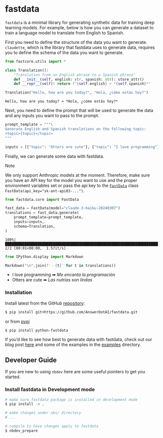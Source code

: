 # fastdata


<!-- WARNING: THIS FILE WAS AUTOGENERATED! DO NOT EDIT! -->

`fastdata` is a minimal library for generating synthetic data for
training deep learning models. For example, below is how you can
generate a dataset to train a language model to translate from English
to Spanish.

First you need to define the structure of the data you want to generate.
`claudette`, which is the library that fastdata uses to generate data,
requires you to define the schema of the data you want to generate.

``` python
from fastcore.utils import *
```

``` python
class Translation():
    "Translation from an English phrase to a Spanish phrase"
    def __init__(self, english: str, spanish: str): store_attr()
    def __repr__(self): return f"{self.english} ➡ *{self.spanish}*"

Translation("Hello, how are you today?", "Hola, ¿cómo estás hoy?")
```

    Hello, how are you today? ➡ *Hola, ¿cómo estás hoy?*

Next, you need to define the prompt that will be used to generate the
data and any inputs you want to pass to the prompt.

``` python
prompt_template = """\
Generate English and Spanish translations on the following topic:
<topic>{topic}</topic>
"""

inputs = [{"topic": "Otters are cute"}, {"topic": "I love programming"}]
```

Finally, we can generate some data with fastdata.

> [!NOTE]
>
> We only support Anthropic models at the moment. Therefore, make sure
> you have an API key for the model you want to use and the proper
> environment variables set or pass the api key to the
> [`FastData`](https://AnswerDotAI.github.io/fastdata/core.html#fastdata)
> class `FastData(api_key="sk-ant-api03-...")`.

``` python
from fastdata.core import FastData
```

``` python
fast_data = FastData(model="claude-3-haiku-20240307")
translations = fast_data.generate(
    prompt_template=prompt_template,
    inputs=inputs,
    schema=Translation,
)
```

    100%|███████████████████████████████████████████████████████████████████████████████████████████████████████████████████████| 2/2 [00:01<00:00,  1.57it/s]

``` python
from IPython.display import Markdown
```

``` python
Markdown("\n".join(f'- {t}' for t in translations))
```

- I love programming ➡ *Me encanta la programación*
- Otters are cute ➡ *Las nutrias son lindas*

### Installation

Install latest from the GitHub
[repository](https://github.com/AnswerDotAI/fastdata):

``` sh
$ pip install git+https://github.com/AnswerDotAI/fastdata.git
```

or from [pypi](https://pypi.org/project/fastdata/)

``` sh
$ pip install python-fastdata
```

If you’d like to see how best to generate data with fastdata, check out
our blog post [here](https://www.answer.ai/blog/introducing-fastdata)
and some of the examples in the
[examples](https://github.com/AnswerDotAI/fastdata/tree/main/examples)
directory.

## Developer Guide

If you are new to using `nbdev` here are some useful pointers to get you
started.

### Install fastdata in Development mode

``` sh
# make sure fastdata package is installed in development mode
$ pip install -e .

# make changes under nbs/ directory
# ...

# compile to have changes apply to fastdata
$ nbdev_prepare
```
